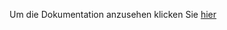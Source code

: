 Um die Dokumentation anzusehen klicken Sie <a href="https://github.com/lyfe691/WISS-ZP_123/tree/main/docs">hier</a>
